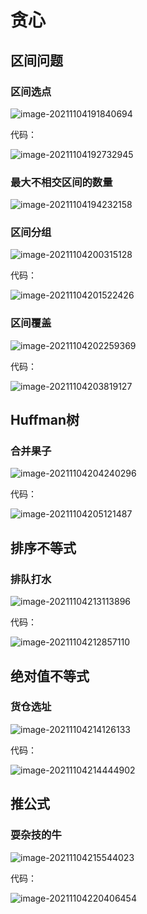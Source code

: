 # 贪心

## 区间问题

### 区间选点

![image-20211104191840694](6.%E8%B4%AA%E5%BF%83.assets/image-20211104191840694.png)

代码：

![image-20211104192732945](6.%E8%B4%AA%E5%BF%83.assets/image-20211104192732945.png)

### 最大不相交区间的数量

![image-20211104194232158](6.%E8%B4%AA%E5%BF%83.assets/image-20211104194232158.png)

### 区间分组

![image-20211104200315128](6.%E8%B4%AA%E5%BF%83.assets/image-20211104200315128.png)

代码：

![image-20211104201522426](6.%E8%B4%AA%E5%BF%83.assets/image-20211104201522426.png)

### 区间覆盖

![image-20211104202259369](6.%E8%B4%AA%E5%BF%83.assets/image-20211104202259369.png)

代码：

![image-20211104203819127](6.%E8%B4%AA%E5%BF%83.assets/image-20211104203819127.png)

## Huffman树

### 合并果子

![image-20211104204240296](6.%E8%B4%AA%E5%BF%83.assets/image-20211104204240296.png)

代码：

![image-20211104205121487](6.%E8%B4%AA%E5%BF%83.assets/image-20211104205121487.png)

## 排序不等式

### 排队打水

![image-20211104213113896](6.%E8%B4%AA%E5%BF%83.assets/image-20211104213113896.png)

代码：

![image-20211104212857110](6.%E8%B4%AA%E5%BF%83.assets/image-20211104212857110.png)



## 绝对值不等式

### 货仓选址

 ![image-20211104214126133](6.%E8%B4%AA%E5%BF%83.assets/image-20211104214126133.png)

代码：

![image-20211104214444902](6.%E8%B4%AA%E5%BF%83.assets/image-20211104214444902.png)



## 推公式

### 耍杂技的牛

![image-20211104215544023](6.%E8%B4%AA%E5%BF%83.assets/image-20211104215544023.png)

代码：

![image-20211104220406454](6.%E8%B4%AA%E5%BF%83.assets/image-20211104220406454.png)